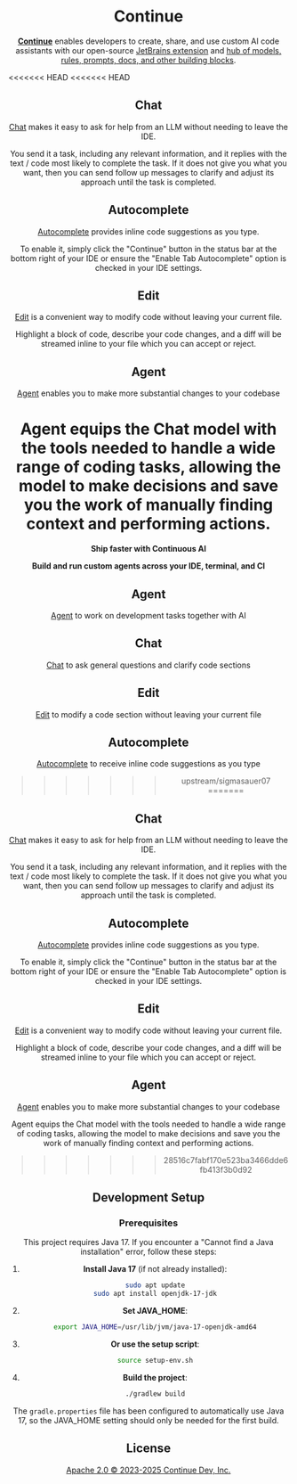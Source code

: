 <!-- Plugin description -->

<h1 align="center">Continue</h1>

<div align="center">

[**Continue**](https://docs.continue.dev) enables developers to create, share, and use custom AI code assistants with our open-source [JetBrains extension](https://plugins.jetbrains.com/plugin/22707-continue-extension) and [hub of models, rules, prompts, docs, and other building blocks](https://hub.continue.dev).

</div>

<<<<<<< HEAD
<<<<<<< HEAD
<div align="center">

## Chat

[Chat](https://continue.dev/docs/chat/how-to-use-it) makes it easy to ask for help from an LLM without needing to leave the IDE.

You send it a task, including any relevant information, and it replies with the text / code most likely to complete the task. If it does not give you what you want, then you can send follow up messages to clarify and adjust its approach until the task is completed.

## Autocomplete

[Autocomplete](https://continue.dev/docs/autocomplete/how-to-use-it) provides inline code suggestions as you type.

To enable it, simply click the "Continue" button in the status bar at the bottom right of your IDE or ensure the "Enable Tab Autocomplete" option is checked in your IDE settings.

## Edit

[Edit](https://continue.dev/docs/edit/how-to-use-it) is a convenient way to modify code without leaving your current file.

Highlight a block of code, describe your code changes, and a diff will be streamed inline to your file which you can accept or reject.

## Agent

[Agent](https://continue.dev/docs/agent/how-to-use-it) enables you to make more substantial changes to your codebase

Agent equips the Chat model with the tools needed to handle a wide range of coding tasks, allowing the model to make decisions and save you the work of manually finding context and performing actions.
=======
**Ship faster with Continuous AI**

**Build and run custom agents across your IDE, terminal, and CI**

## Agent

[Agent](https://docs.continue.dev/features/agent/quick-start) to work on development tasks together with AI

## Chat

[Chat](https://docs.continue.dev/features/chat/quick-start) to ask general questions and clarify code sections

## Edit

[Edit](https://docs.continue.dev/features/edit/quick-start) to modify a code section without leaving your current file

## Autocomplete

[Autocomplete](https://docs.continue.dev/features/autocomplete/quick-start) to receive inline code suggestions as you type
>>>>>>> upstream/sigmasauer07
=======
<div align="center">

## Chat

[Chat](https://continue.dev/docs/chat/how-to-use-it) makes it easy to ask for help from an LLM without needing to leave the IDE.

You send it a task, including any relevant information, and it replies with the text / code most likely to complete the task. If it does not give you what you want, then you can send follow up messages to clarify and adjust its approach until the task is completed.

## Autocomplete

[Autocomplete](https://continue.dev/docs/autocomplete/how-to-use-it) provides inline code suggestions as you type.

To enable it, simply click the "Continue" button in the status bar at the bottom right of your IDE or ensure the "Enable Tab Autocomplete" option is checked in your IDE settings.

## Edit

[Edit](https://continue.dev/docs/edit/how-to-use-it) is a convenient way to modify code without leaving your current file.

Highlight a block of code, describe your code changes, and a diff will be streamed inline to your file which you can accept or reject.

## Agent

[Agent](https://continue.dev/docs/agent/how-to-use-it) enables you to make more substantial changes to your codebase

Agent equips the Chat model with the tools needed to handle a wide range of coding tasks, allowing the model to make decisions and save you the work of manually finding context and performing actions.
>>>>>>> 28516c7fabf170e523ba3466dde6fb413f3b0d92

</div>

## Development Setup

### Prerequisites

This project requires Java 17. If you encounter a "Cannot find a Java installation" error, follow these steps:

1. **Install Java 17** (if not already installed):

   ```bash
   sudo apt update
   sudo apt install openjdk-17-jdk
   ```

2. **Set JAVA_HOME**:

   ```bash
   export JAVA_HOME=/usr/lib/jvm/java-17-openjdk-amd64
   ```

3. **Or use the setup script**:

   ```bash
   source setup-env.sh
   ```

4. **Build the project**:
   ```bash
   ./gradlew build
   ```

The `gradle.properties` file has been configured to automatically use Java 17, so the JAVA_HOME setting should only be needed for the first build.

## License

[Apache 2.0 © 2023-2025 Continue Dev, Inc.](./LICENSE)

<!-- Plugin description end -->

